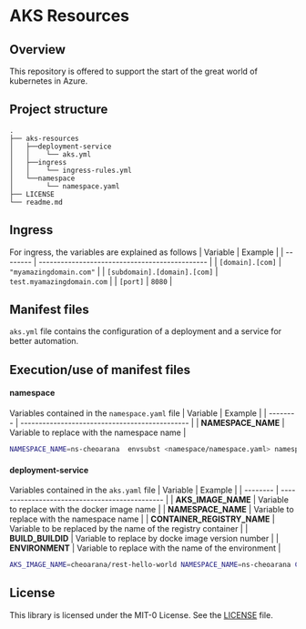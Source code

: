 # AKS Resources

## Overview

This repository is offered to support the start of the great world of kubernetes in Azure.



## Project structure

```
.
├── aks-resources
│   ├──deployment-service
│   │    └── aks.yml
│   ├──ingress
│   │    └── ingress-rules.yml
│   └──namespace
│        └── namespace.yaml
├── LICENSE
└── readme.md
```

## Ingress
For ingress, the variables are explained as follows
| Variable | Example                                        |
| -------- | ---------------------------------------------- |
| `[domain].[com]` | `"myamazingdomain.com"`                |
| `[subdomain].[domain].[com]` | `test.myamazingdomain.com` |
| `[port]` | `8080`                                         |

## Manifest files
`aks.yml` file contains the configuration of a deployment and a service for better automation. 

## Execution/use of manifest files

#### namespace
Variables contained in the `namespace.yaml` file 
| Variable | Example                                        |
| -------- | ---------------------------------------------- |
| **NAMESPACE_NAME** | Variable to replace with the namespace name |

```sh
NAMESPACE_NAME=ns-cheoarana  envsubst <namespace/namespace.yaml> namespace-cheoarana.yaml
```

#### deployment-service
Variables contained in the `aks.yaml` file 
| Variable | Example                                        |
| -------- | ---------------------------------------------- |
| **AKS_IMAGE_NAME** | Variable to replace with the docker image name  |
| **NAMESPACE_NAME** | Variable to replace with the namespace name |
| **CONTAINER_REGISTRY_NAME** | Variable to be replaced by the name of the registry container |
| **BUILD_BUILDID** | Variable to replace by docke image version number |
| **ENVIRONMENT** | Variable to replace with the name of the environment |

```sh
AKS_IMAGE_NAME=cheoarana/rest-hello-world NAMESPACE_NAME=ns-cheoarana CONTAINER_REGISTRY_NAME=acrcheoarana BUILD_BUILDID=1.0 ENVIRONMENT=production envsubst <deployment-service/aks.yaml> aks-cheoarana.yaml
```
## License

This library is licensed under the MIT-0 License. See the [LICENSE](./LICENSE) file.
